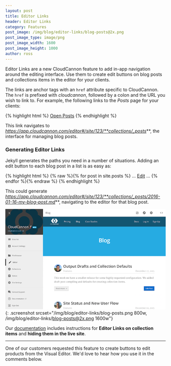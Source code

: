```yaml
---
layout: post
title: Editor Links
header: Editor Links
category: Features
post_image: /img/blog/editor-links/blog-posts@2x.png
post_image_type: image/png
post_image_width: 1600
post_image_height: 1000
author: ross
---
```


Editor Links are a new CloudCannon feature to add in-app navigation around the editing interface.
Use them to create edit buttons on blog posts and collections items in the editor for your clients.

The links are anchor tags with an `href` attribute specific to CloudCannon.
The `href` is prefixed with *cloudcannon*, followed by a colon and the URL you wish to link to.
For example, the following links to the *Posts* page for your clients:

{% highlight html %}
<a href="cloudcannon:collections/_posts">Open Posts</a>
{% endhighlight %}

This link navigates to *https://app.cloudcannon.com/editor#/site/123/**collections/_posts***, the interface for managing blog posts.

### Generating Editor Links

Jekyll generates the paths you need in a number of situations. Adding an edit button to each blog post in a list is as easy as:

{% highlight html %}
{% raw %}{% for post in site.posts %}
  ...
  <a href="cloudcannon:collections/{{ post.path }}">Edit</a>
  ...
{% endfor %}{% endraw %}
{% endhighlight %}

This could generate *https://app.cloudcannon.com/editor#/site/123/**collections/_posts/2016-01-16-my-blog-post.md***,
navigating to the editor for that blog post.

![CloudCannon blog posts with edit buttons](/img/blog/editor-links/blog-posts.png){: .screenshot srcset="/img/blog/editor-links/blog-posts.png 800w, /img/blog/editor-links/blog-posts@2x.png 1600w"}

Our [documentation](http://docs.cloudcannon.com/editing/editor-links/) includes instructions for **Editor Links on collection items** and **hiding them in the live site**.

---

One of our customers requested this feature to create buttons to edit products from the Visual Editor.
We'd love to hear how you use it in the comments below.

